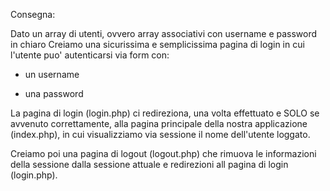Consegna:

Dato un array di utenti, ovvero array associativi con username e password in chiaro
Creiamo una sicurissima e semplicissima pagina di login in cui l'utente puo' autenticarsi via form con:

- un username

- una password

La pagina di login (login.php) ci redireziona, una volta effettuato e SOLO se avvenuto correttamente,
alla pagina principale della nostra applicazione (index.php), in cui visualizziamo via sessione il nome dell'utente loggato.

Creiamo poi una pagina di logout (logout.php) che rimuova le informazioni della sessione dalla sessione attuale e redirezioni
all pagina di login (login.php).